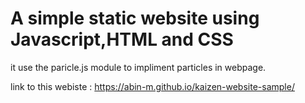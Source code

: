 # A simple static website using Javascript,HTML and CSS

it use the paricle.js module to impliment particles in webpage.

link to this webiste : https://abin-m.github.io/kaizen-website-sample/
